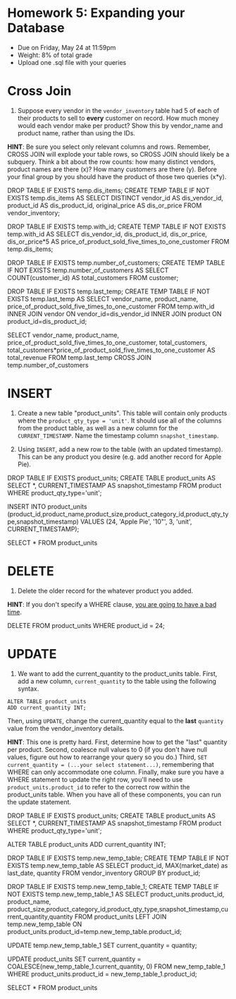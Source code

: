 # Homework 5: Expanding your Database

-  	Due on Friday, May 24 at 11:59pm
-  	Weight: 8% of total grade
-  	Upload one .sql file with your queries

# Cross Join
1. Suppose every vendor in the `vendor_inventory` table had 5 of each of their products to sell to **every** customer on record. How much money would each vendor make per product? Show this by vendor_name and product name, rather than using the IDs.

**HINT**: Be sure you select only relevant columns and rows. Remember, CROSS JOIN will explode your table rows, so CROSS JOIN should likely be a subquery. Think a bit about the row counts: how many distinct vendors, product names are there (x)? How many customers are there (y). Before your final group by you should have the product of those two queries (x\*y). 

DROP TABLE IF EXISTS temp.dis_items;
CREATE TEMP TABLE IF NOT EXISTS temp.dis_items AS
SELECT DISTINCT vendor_id AS dis_vendor_id, product_id AS dis_product_id, original_price AS dis_or_price
FROM vendor_inventory;

DROP TABLE IF EXISTS temp.with_id;
CREATE TEMP TABLE IF NOT EXISTS temp.with_id AS
SELECT dis_vendor_id, dis_product_id, dis_or_price, dis_or_price*5 AS price_of_product_sold_five_times_to_one_customer
FROM temp.dis_items;


DROP TABLE IF EXISTS temp.number_of_customers;
CREATE TEMP TABLE IF NOT EXISTS temp.number_of_customers AS
SELECT COUNT(customer_id) AS total_customers
FROM customer;

DROP TABLE IF EXISTS temp.last_temp;
CREATE TEMP TABLE IF NOT EXISTS temp.last_temp AS
SELECT vendor_name, product_name, price_of_product_sold_five_times_to_one_customer
FROM temp.with_id
INNER JOIN vendor ON vendor_id=dis_vendor_id
INNER JOIN product ON product_id=dis_product_id;


SELECT vendor_name, product_name, price_of_product_sold_five_times_to_one_customer, total_customers, total_customers*price_of_product_sold_five_times_to_one_customer AS total_revenue
FROM temp.last_temp
CROSS JOIN temp.number_of_customers











# INSERT
1. Create a new table "product_units". This table will contain only products where the `product_qty_type = 'unit'`. It should use all of the columns from the product table, as well as a new column for the `CURRENT_TIMESTAMP`.  Name the timestamp column `snapshot_timestamp`.

2. Using `INSERT`, add a new row to the table (with an updated timestamp). This can be any product you desire (e.g. add another record for Apple Pie). 



DROP TABLE IF EXISTS product_units;
CREATE TABLE product_units AS 
SELECT *, CURRENT_TIMESTAMP AS snapshot_timestamp
FROM product
WHERE product_qty_type='unit';

INSERT INTO product_units (product_id,product_name,product_size,product_category_id,product_qty_type,snapshot_timestamp)
VALUES (24, 'Apple Pie', '10"', 3, 'unit', CURRENT_TIMESTAMP);

SELECT *
FROM product_units




# DELETE 
1. Delete the older record for the whatever product you added.

**HINT**: If you don't specify a WHERE clause, [you are going to have a bad time](h8iq872ttps://imgflip.com/i/).

DELETE FROM product_units
WHERE product_id = 24;


# UPDATE
1. We want to add the current_quantity to the product_units table. First, add a new column, `current_quantity` to the table using the following syntax.
```
ALTER TABLE product_units
ADD current_quantity INT;
```

Then, using `UPDATE`, change the current_quantity equal to the **last** `quantity` value from the vendor_inventory details. 


**HINT**: This one is pretty hard. First, determine how to get the "last" quantity per product. Second, coalesce null values to 0 (if you don't have null values, figure out how to rearrange your query so you do.) Third, `SET current_quantity = (...your select statement...)`, remembering that WHERE can only accommodate one column. Finally, make sure you have a WHERE statement to update the right row, you'll need to use `product_units.product_id` to refer to the correct row within the product_units table. When you have all of these components, you can run the update statement.


DROP TABLE IF EXISTS product_units;
CREATE TABLE product_units AS 
SELECT *, CURRENT_TIMESTAMP AS snapshot_timestamp
FROM product
WHERE product_qty_type='unit';

ALTER TABLE product_units
ADD current_quantity INT;



DROP TABLE IF EXISTS temp.new_temp_table;
CREATE TEMP TABLE IF NOT EXISTS temp.new_temp_table AS
SELECT product_id, MAX(market_date) as last_date, quantity
FROM vendor_inventory
GROUP BY product_id;

DROP TABLE IF EXISTS temp.new_temp_table_1;
CREATE TEMP TABLE IF NOT EXISTS temp.new_temp_table_1 AS
SELECT product_units.product_id, product_name, product_size,product_category_id,product_qty_type,snapshot_timestamp,current_quantity,quantity
FROM product_units
LEFT JOIN temp.new_temp_table  ON product_units.product_id=temp.new_temp_table.product_id;


UPDATE temp.new_temp_table_1
SET current_quantity = quantity;


UPDATE product_units
SET current_quantity = COALESCE(new_temp_table_1.current_quantity, 0)
FROM new_temp_table_1
WHERE product_units.product_id = new_temp_table_1.product_id;


SELECT * 
FROM product_units




